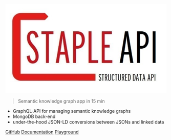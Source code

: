 <!-- _coverpage.md -->

![logo](staple-api.jpg)

<!-- # Staple API <small>0.1</small> -->

> Semantic knowledge graph app in 15 min

- GraphQL-API for managing semantic knowledge graphs
- MongoDB back-end
- under-the-hood JSON-LD conversions between JSONs and linked data

[GitHub](https://github.com/epistemik-co/staple-api)
[Documentation](/home/)
[Playground](http://playground.staple-api.org)